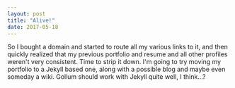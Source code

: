 ```yaml
---
layout: post
title: "Alive!"
date: 2017-05-18
---
```


So I bought a domain and started to route all my various links to it, and then quickly realized that my previous portfolio and resume and all other profiles weren't very consistent. Time to strip it down. I'm going to try moving my portfolio to a Jekyll based one, along with a possible blog and maybe even someday a wiki. Gollum should work with Jekyll quite well, I think...?